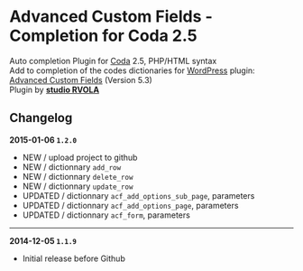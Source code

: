 Advanced Custom Fields - Completion for Coda 2.5
====================================================

Auto completion Plugin for [Coda](https://panic.com/coda) 2.5, PHP/HTML syntax  
Add to completion of the codes dictionaries for [WordPress](https://wordpress.org) plugin: [Advanced Custom Fields](http://www.advancedcustomfields.com) (Version 5.3)  
Plugin by **[studio RVOLA](http://www.rvola.com)**

Changelog
---------

**2015-01-06 `1.2.0`**

* NEW / upload project to github
* NEW / dictionnary `add_row`
* NEW / dictionnary `delete_row`
* NEW / dictionnary `update_row`
* UPDATED / dictionnary `acf_add_options_sub_page`, parameters
* UPDATED / dictionnary `acf_add_options_page`, parameters
* UPDATED / dictionnary `acf_form`, parameters

---

**2014-12-05 `1.1.9`**

* Initial release before Github